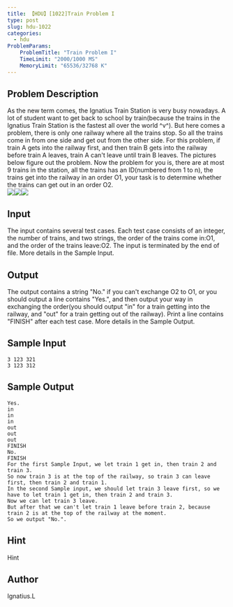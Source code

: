 ```yaml
---
title: 【HDU】[1022]Train Problem I
type: post
slug: hdu-1022
categories:
  - hdu
ProblemParams:
    ProblemTitle: "Train Problem I"
    TimeLimit: "2000/1000 MS"
    MemoryLimit: "65536/32768 K"
---
```


## Problem Description

As the new term comes, the Ignatius Train Station is very busy nowadays. A lot of student want to get back to school by train(because the trains in the Ignatius Train Station is the fastest all over the world ^v^). But here comes a problem, there is only one railway where all the trains stop. So all the trains come in from one side and get out from the other side. For this problem, if train A gets into the railway first, and then train B gets into the railway before train A leaves, train A can't leave until train B leaves. The pictures below figure out the problem. Now the problem for you is, there are at most 9 trains in the station, all the trains has an ID(numbered from 1 to n), the trains get into the railway in an order O1, your task is to determine whether the trains can get out in an order O2.  
![](https://r2-oj.boiltask.com/hdu-1022/5a1227579efe8caa25e804dc99a53ad3)![](https://r2-oj.boiltask.com/hdu-1022/2744f54f4f7978ee1fcbae86d5a870aa)![](https://r2-oj.boiltask.com/hdu-1022/550d3e1b971c960d225035734992dd05)

## Input

The input contains several test cases. Each test case consists of an integer, the number of trains, and two strings, the order of the trains come in:O1, and the order of the trains leave:O2. The input is terminated by the end of file. More details in the Sample Input.

## Output

The output contains a string "No." if you can't exchange O2 to O1, or you should output a line contains "Yes.", and then output your way in exchanging the order(you should output "in" for a train getting into the railway, and "out" for a train getting out of the railway). Print a line contains "FINISH" after each test case. More details in the Sample Output.

## Sample Input

```
3 123 321
3 123 312

```

## Sample Output

```
Yes.
in
in
in
out
out
out
FINISH
No.
FINISH
For the first Sample Input, we let train 1 get in, then train 2 and train 3.
So now train 3 is at the top of the railway, so train 3 can leave first, then train 2 and train 1.
In the second Sample input, we should let train 3 leave first, so we have to let train 1 get in, then train 2 and train 3.
Now we can let train 3 leave.
But after that we can't let train 1 leave before train 2, because train 2 is at the top of the railway at the moment.
So we output "No.".

```

## Hint

Hint

## Author

Ignatius.L
